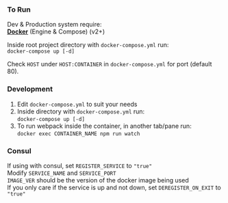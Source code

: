 ### To Run

Dev & Production system require:  
**[<u>Docker</u>](https://docs.docker.com/engine/installation/)** (Engine & Compose) (v2+)  

Inside root project directory with `docker-compose.yml` run:  
`docker-compose up [-d]`   

Check `HOST` under `HOST:CONTAINER` in `docker-compose.yml` for port (default 80).  

### Development  
1) Edit `docker-compose.yml` to suit your needs   
2) Inside directory with `docker-compose.yml` run:  
`docker-compose up [-d]`  
3) To run webpack inside the container, in another tab/pane run:  
`docker exec CONTAINER_NAME npm run watch`  

### Consul

If using with consul, set `REGISTER_SERVICE` to `"true"`  
Modify `SERVICE_NAME` and `SERVICE_PORT`  
`IMAGE_VER` should be the version of the docker image being used  
If you only care if the service is up and not down, set `DEREGISTER_ON_EXIT` to `"true"`
